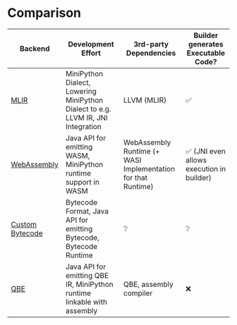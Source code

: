 <!--
SPDX-FileCopyrightText: 2024 Mini-Python Builder Contributors

SPDX-License-Identifier: CC-BY-SA-4.0

Mini-Python Builder documentation © 2024 by Mini-Python Builder Contributors is licensed under CC BY-SA 4.0.

-->

# Comparison

| Backend           | Development Effort | 3rd-party Dependencies | Builder generates Executable Code? |
|-------------------|--------------------|------------------------|------------------------------------|
| [MLIR](mlir.md) | MiniPython Dialect, Lowering MiniPython Dialect to e.g. LLVM IR, JNI Integration | LLVM (MLIR) | ✅                                 |
| [WebAssembly]() | Java API for emitting WASM, MiniPython runtime support in WASM | WebAssembly Runtime (+ WASI Implementation for that Runtime) | ✅ (JNI even allows execution in builder) |
| [Custom Bytecode]() | Bytecode Format, Java API for emitting Bytecode, Bytecode Runtime | ❔ | ❔|
| [QBE]() | Java API for emitting QBE IR, MiniPython runtime linkable with assembly | QBE, assembly compiler | ❌                                 |
